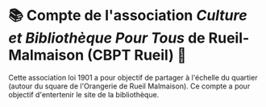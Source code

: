 # 📚 Compte de l'association *Culture et Bibliothèque Pour Tous* de Rueil-Malmaison (CBPT Rueil) 📖

Cette association loi 1901 a pour objectif de partager à l'échelle du quartier (autour du square de l'Orangerie de Rueil Malmaison).
Ce compte a pour objectif d'entertenir le site de la bibliothèque.
